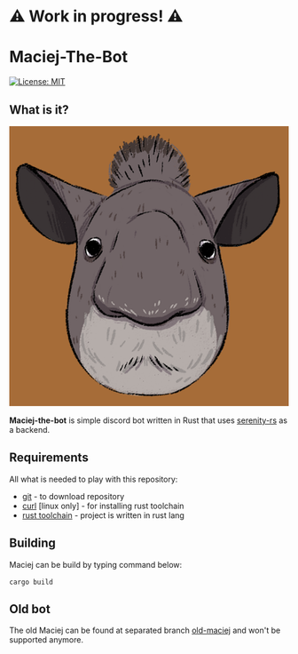 # :warning: Work in progress! :warning:

# Maciej-The-Bot

[![License: MIT](https://img.shields.io/badge/License-MIT-yellow.svg)](https://opensource.org/licenses/MIT)

## What is it?

![Maciej - created by: twitter.com/artOphelia](maciej.png)

**Maciej-the-bot** is simple discord bot written in Rust that uses [serenity-rs](https://github.com/serenity-rs/serenity)
as a backend.

## Requirements

All what is needed to play with this repository:

- [git](https://git-scm.com/book/en/v2/Getting-Started-Installing-Git) - to download repository
- [curl](https://curl.se/download.html) [linux only] - for installing rust toolchain
- [rust toolchain](https://rustup.rs/) - project is written in rust lang

## Building

Maciej can be build by typing command below:

```shell
cargo build
```

## Old bot

The old Maciej can be found at separated branch [old-maciej](https://github.com/Xavrax/maciej-the-bot/tree/old-maciej)
and won't be supported anymore.
